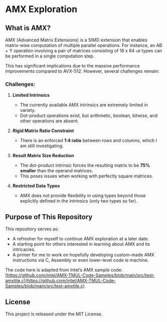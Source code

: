 # AMX Exploration

## What is AMX?

AMX (Advanced Matrix Extensions) is a SIMD extension that enables matrix-wise computation of multiple parallel operations. For instance, an AB + Y operation involving a pair of matrices consisting of 16 x 64 `u8` types can be performed in a single computation step.

This has significant implications due to the massive performance improvements compared to AVX-512. However, several challenges remain:

### Challenges:

1. **Limited Intrinsics**  
   - The currently available AMX intrinsics are extremely limited in variety.  
   - Dot-product operations exist, but arithmetic, boolean, bitwise, and other operations are absent.

2. **Rigid Matrix Ratio Constraint**  
   - There is an enforced **1:4 ratio** between rows and columns, which I am still investigating.

3. **Result Matrix Size Reduction**  
   - The dot-product intrinsic forces the resulting matrix to be **75% smaller** than the operand matrices.  
   - This poses issues when working with perfectly square matrices.

4. **Restricted Data Types**  
   - AMX does not provide flexibility in using types beyond those explicitly defined in the intrinsics (only two types so far).

## Purpose of This Repository

This repository serves as:
- A refresher for myself to continue AMX exploration at a later date.
- A starting point for others interested in learning about AMX and its intricacies.
- A primer for me to work on hopefully developing custom-made AMX instructions via C, Assembly or even lower-level code ie machine.

The code here is adapted from Intel’s AMX sample code:
[https://github.com/intel/AMX-TMUL-Code-Samples/blob/main/src/test-amxtile.c](https://github.com/intel/AMX-TMUL-Code-Samples/blob/main/src/test-amxtile.c)

## License

This project is released under the MIT License.

